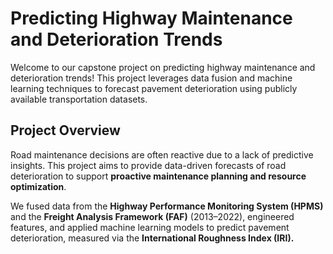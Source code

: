# Predicting Highway Maintenance and Deterioration Trends

Welcome to our capstone project on predicting highway maintenance and deterioration trends! This project leverages data fusion and machine learning techniques to forecast pavement deterioration using publicly available transportation datasets.

## Project Overview

Road maintenance decisions are often reactive due to a lack of predictive insights. This project aims to provide data-driven forecasts of road deterioration to support **proactive maintenance planning and resource optimization**.

We fused data from the **Highway Performance Monitoring System (HPMS)** and the **Freight Analysis Framework (FAF)** (2013–2022), engineered features, and applied machine learning models to predict pavement deterioration, measured via the **International Roughness Index (IRI).**

